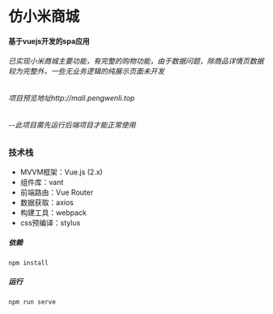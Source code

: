 # 仿小米商城

#### 基于vuejs开发的spa应用

###### 已实现小米商城主要功能，有完整的购物功能，由于数据问题，除商品详情页数据较为完整外，一些无业务逻辑的纯展示页面未开发

###### 项目预览地址http://mall.pengwenli.top

###### --此项目需先运行后端项目才能正常使用

### 技术栈
- MVVM框架：Vue.js (2.x)
- 组件库：vant
- 前端路由：Vue Router
- 数据获取：axios
- 构建工具：webpack
- css预编译：stylus

##### 依赖
```
npm install
```
##### 运行

```
npm run serve

```
